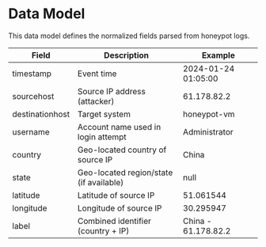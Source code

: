 # Data Model

This data model defines the normalized fields parsed from honeypot logs.

| Field          | Description                               | Example                  |
|----------------|-------------------------------------------|--------------------------|
| timestamp      | Event time                                | 2024-01-24 01:05:00      |
| sourcehost     | Source IP address (attacker)              | 61.178.82.2              |
| destinationhost| Target system                             | honeypot-vm              |
| username       | Account name used in login attempt        | Administrator            |
| country        | Geo-located country of source IP          | China                    |
| state          | Geo-located region/state (if available)   | null                     |
| latitude       | Latitude of source IP                     | 51.061544                |
| longitude      | Longitude of source IP                    | 30.295947                |
| label          | Combined identifier (country + IP)        | China - 61.178.82.2      |

